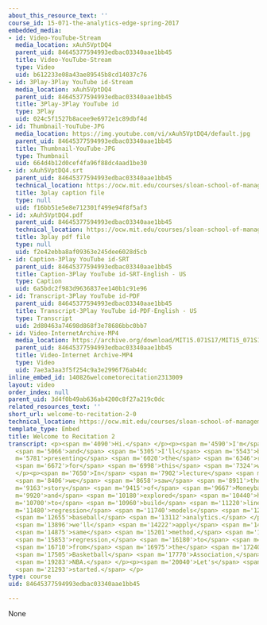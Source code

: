 ```yaml
---
about_this_resource_text: ''
course_id: 15-071-the-analytics-edge-spring-2017
embedded_media:
- id: Video-YouTube-Stream
  media_location: xAuh5VptDQ4
  parent_uid: 84645377594993edbac03340aae1bb45
  title: Video-YouTube-Stream
  type: Video
  uid: b612233e08a43ae89545b8cd14037c76
- id: 3Play-3Play YouTube id-Stream
  media_location: xAuh5VptDQ4
  parent_uid: 84645377594993edbac03340aae1bb45
  title: 3Play-3Play YouTube id
  type: 3Play
  uid: 024c5f1527b8acee9e6972e1c89dbf4d
- id: Thumbnail-YouTube-JPG
  media_location: https://img.youtube.com/vi/xAuh5VptDQ4/default.jpg
  parent_uid: 84645377594993edbac03340aae1bb45
  title: Thumbnail-YouTube-JPG
  type: Thumbnail
  uid: 664d4b12d0cef4fa96f88dc4aad1be30
- id: xAuh5VptDQ4.srt
  parent_uid: 84645377594993edbac03340aae1bb45
  technical_location: https://ocw.mit.edu/courses/sloan-school-of-management/15-071-the-analytics-edge-spring-2017/linear-regression/playing-moneyball-in-the-nba-recitation/welcome-to-recitation-2-0/xAuh5VptDQ4.srt
  title: 3play caption file
  type: null
  uid: f16bb51e5e8e712301f499e94f8f5af3
- id: xAuh5VptDQ4.pdf
  parent_uid: 84645377594993edbac03340aae1bb45
  technical_location: https://ocw.mit.edu/courses/sloan-school-of-management/15-071-the-analytics-edge-spring-2017/linear-regression/playing-moneyball-in-the-nba-recitation/welcome-to-recitation-2-0/xAuh5VptDQ4.pdf
  title: 3play pdf file
  type: null
  uid: f2e42ebba8af09363e245dee6028d5cb
- id: Caption-3Play YouTube id-SRT
  parent_uid: 84645377594993edbac03340aae1bb45
  title: Caption-3Play YouTube id-SRT-English - US
  type: Caption
  uid: 6a5bdc2f983d9636837ee140b1c91e96
- id: Transcript-3Play YouTube id-PDF
  parent_uid: 84645377594993edbac03340aae1bb45
  title: Transcript-3Play YouTube id-PDF-English - US
  type: Transcript
  uid: 2d80463a74698d868f3e78686bbc0bb7
- id: Video-InternetArchive-MP4
  media_location: https://archive.org/download/MIT15.071S17/MIT15_071S17_Session_2.4.01_300k.mp4
  parent_uid: 84645377594993edbac03340aae1bb45
  title: Video-Internet Archive-MP4
  type: Video
  uid: 7ae3a3aa3f5f254c9a3e2996f76ab4dc
inline_embed_id: 140826welcometorecitation2313009
layout: video
order_index: null
parent_uid: 3d4f0b49ab636ab4200c8f27a219c0dc
related_resources_text: ''
short_url: welcome-to-recitation-2-0
technical_location: https://ocw.mit.edu/courses/sloan-school-of-management/15-071-the-analytics-edge-spring-2017/linear-regression/playing-moneyball-in-the-nba-recitation/welcome-to-recitation-2-0
template_type: Embed
title: Welcome to Recitation 2
transcript: <p><span m='4090'>Hi.</span> </p><p><span m='4590'>I'm</span> <span m='4828'>Angie,</span>
  <span m='5066'>and</span> <span m='5305'>I'll</span> <span m='5543'>be</span> <span
  m='5781'>presenting</span> <span m='6020'>the</span> <span m='6346'>recitation</span>
  <span m='6672'>for</span> <span m='6998'>this</span> <span m='7324'>week.</span>
  </p><p><span m='7650'>In</span> <span m='7902'>lecture</span> <span m='8154'>two,</span>
  <span m='8406'>we</span> <span m='8658'>saw</span> <span m='8911'>the</span> <span
  m='9163'>story</span> <span m='9415'>of</span> <span m='9667'>Moneyball</span> <span
  m='9920'>and</span> <span m='10180'>explored</span> <span m='10440'>how</span> <span
  m='10700'>to</span> <span m='10960'>build</span> <span m='11220'>linear</span> <span
  m='11480'>regression</span> <span m='11740'>models</span> <span m='12197'>for</span>
  <span m='12655'>baseball</span> <span m='13112'>analytics.</span> </p><p><span m='13570'>Today,</span>
  <span m='13896'>we'll</span> <span m='14222'>apply</span> <span m='14548'>the</span>
  <span m='14875'>same</span> <span m='15201'>method,</span> <span m='15527'>linear</span>
  <span m='15853'>regression,</span> <span m='16180'>to</span> <span m='16445'>data</span>
  <span m='16710'>from</span> <span m='16975'>the</span> <span m='17240'>National</span>
  <span m='17505'>Basketball</span> <span m='17770'>Association,</span> <span m='18526'>the</span>
  <span m='19283'>NBA.</span> </p><p><span m='20040'>Let's</span> <span m='20666'>get</span>
  <span m='21293'>started.</span> </p>
type: course
uid: 84645377594993edbac03340aae1bb45

---
```

None